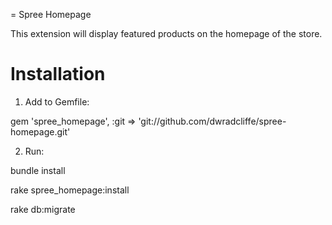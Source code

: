 = Spree Homepage 

This extension will display featured products on the homepage of the store.

Installation
============

1. Add to Gemfile:

  gem 'spree_homepage', :git => 'git://github.com/dwradcliffe/spree-homepage.git'
  
2. Run:

  bundle install

  rake spree_homepage:install

  rake db:migrate